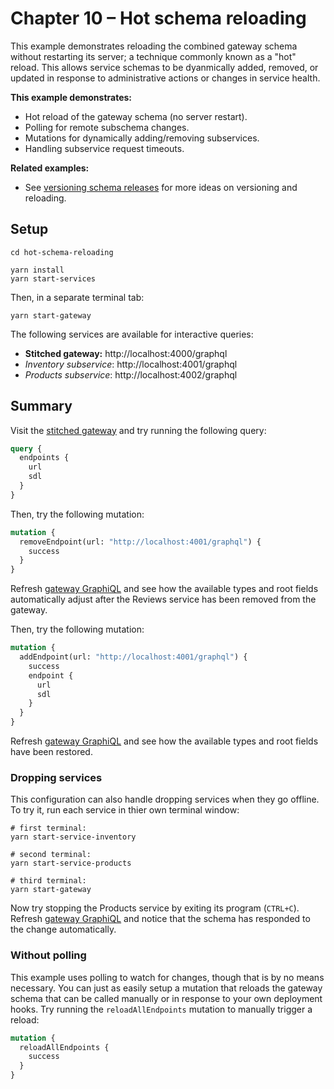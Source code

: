 # Chapter 10 – Hot schema reloading

This example demonstrates reloading the combined gateway schema without restarting its server; a technique commonly known as a "hot" reload. This allows service schemas to be dyanmically added, removed, or updated in response to administrative actions or changes in service health.

**This example demonstrates:**

- Hot reload of the gateway schema (no server restart).
- Polling for remote subschema changes.
- Mutations for dynamically adding/removing subservices.
- Handling subservice request timeouts.

**Related examples:**
- See [versioning schema releases](../versioning-schema-releases) for more ideas on versioning and reloading.

## Setup

```shell
cd hot-schema-reloading

yarn install
yarn start-services
```

Then, in a separate terminal tab:

```shell
yarn start-gateway
```

The following services are available for interactive queries:

- **Stitched gateway:** http://localhost:4000/graphql
- _Inventory subservice_: http://localhost:4001/graphql
- _Products subservice_: http://localhost:4002/graphql

## Summary

Visit the [stitched gateway](http://localhost:4000/graphql) and try running the following query:

```graphql
query {
  endpoints {
    url
    sdl
  }
}
```

Then, try the following mutation:

```graphql
mutation {
  removeEndpoint(url: "http://localhost:4001/graphql") {
    success
  }
}
```

Refresh [gateway GraphiQL](http://localhost:4000/graphql) and see how the available types and root fields automatically adjust after the Reviews service has been removed from the gateway.

Then, try the following mutation:

```graphql
mutation {
  addEndpoint(url: "http://localhost:4001/graphql") {
    success
    endpoint {
      url
      sdl
    }
  }
}
```

Refresh [gateway GraphiQL](http://localhost:4000/graphql) and see how the available types and root fields have been restored.

### Dropping services

This configuration can also handle dropping services when they go offline. To try it, run each service in thier own terminal window:

```shell
# first terminal:
yarn start-service-inventory

# second terminal:
yarn start-service-products

# third terminal:
yarn start-gateway
```

Now try stopping the Products service by exiting its program (`CTRL+C`). Refresh [gateway GraphiQL](http://localhost:4000/graphql) and notice that the schema has responded to the change automatically.

### Without polling

This example uses polling to watch for changes, though that is by no means necessary. You can just as easily setup a mutation that reloads the gateway schema that can be called manually or in response to your own deployment hooks. Try running the `reloadAllEndpoints` mutation to manually trigger a reload:

```graphql
mutation {
  reloadAllEndpoints {
    success
  }
}
```
